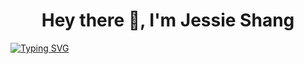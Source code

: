 <h1 align="center">
Hey there 👋, I'm Jessie Shang
</h1>

[![Typing SVG](https://readme-typing-svg.demolab.com/?size=25&color=e8bcf0&center=true&lines=Volleyball-enthusiast;Biomedical+solutions)](https://git.io/typing-svg)


<!--
**jjessieshang/jjessieshang** is a ✨ _special_ ✨ repository because its `README.md` (this file) appears on your GitHub profile.

- 🔭 I’m currently working on ...
- 🌱 I’m currently learning ...
- 👯 I’m looking to collaborate on ...
- 🤔 I’m looking for help with ...
- 💬 Ask me about ...
- 📫 How to reach me: ...
- 😄 Pronouns: ...
- ⚡ Fun fact: ...
-->
